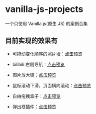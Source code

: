 # vanilla-js-projects

一个只使用 Vanilla.js(原生 JS) 的案例合集

## 目前实现的效果有

- 可拖动变化顺序的照片墙：[点击预览](https://ezclap-x.github.io/vanilla-js-projects/01.%E7%85%A7%E7%89%87%E5%A2%99/)

- bilibili 右侧导航：[点击预览](https://ezclap-x.github.io/vanilla-js-projects/02.bilibili%E5%8F%B3%E4%BE%A7%E5%8F%AF%E6%8B%96%E6%8B%BD%E5%AF%BC%E8%88%AA/)

- 图片放大镜：[点击预览](https://ezclap-x.github.io/vanilla-js-projects/03.%E5%9B%BE%E7%89%87%E6%94%BE%E5%A4%A7%E9%95%9C/)

- 鼠标滚动下滑，页面横向滚动：[点击预览](https://ezclap-x.github.io/vanilla-js-projects/04.%E9%A1%B5%E9%9D%A2%E6%A8%AA%E5%90%91%E6%BB%9A%E5%8A%A8/)

- 自由拖拽盒子：[点击预览](https://ezclap-x.github.io/vanilla-js-projects/05.%E8%87%AA%E7%94%B1%E6%8B%96%E6%8B%BD%E7%9B%92%E5%AD%90/)

- 弹出框插件：[点击预览](https://ezclap-x.github.io/vanilla-js-projects/06.%E5%BC%B9%E5%87%BA%E6%A1%86%E6%8F%92%E4%BB%B6/)